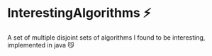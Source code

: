 # InterestingAlgorithms :zap:
A set of multiple disjoint sets of algorithms I found to be interesting, implemented in java :smirk_cat: 
